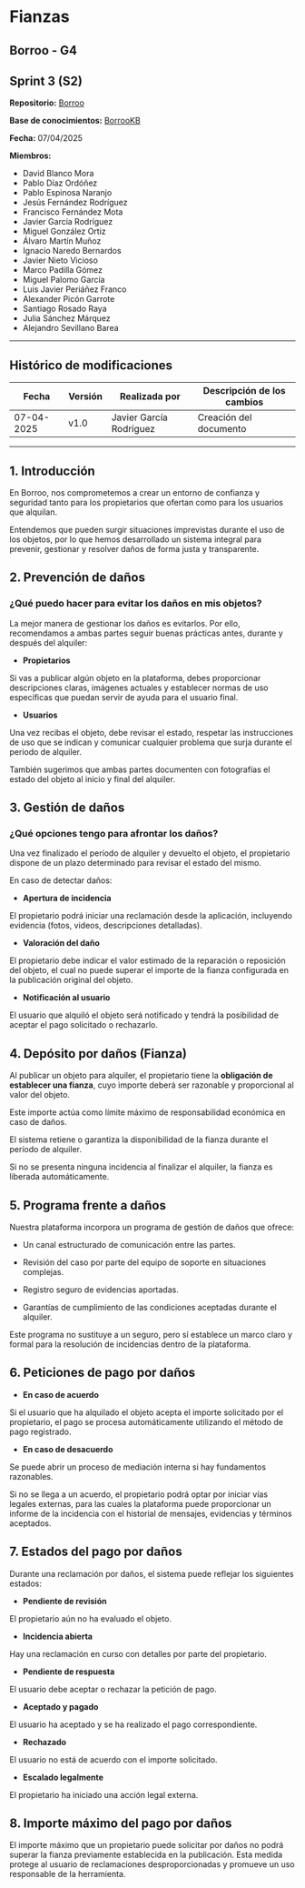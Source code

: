# Fianzas

## Borroo - G4
## Sprint 3 (S2)

**Repositorio:** [Borroo](https://github.com/ISPP-2425-G4/borroo)

**Base de conocimientos:** [BorrooKB](https://borrookb.netlify.app/)

**Fecha:** 07/04/2025

**Miembros:**  
- David Blanco Mora  
- Pablo Díaz Ordóñez  
- Pablo Espinosa Naranjo  
- Jesús Fernández Rodríguez  
- Francisco Fernández Mota  
- Javier García Rodríguez  
- Miguel González Ortiz  
- Álvaro Martín Muñoz  
- Ignacio Naredo Bernardos  
- Javier Nieto Vicioso  
- Marco Padilla Gómez  
- Miguel Palomo García  
- Luis Javier Periáñez Franco  
- Alexander Picón Garrote  
- Santiago Rosado Raya  
- Julia Sánchez Márquez  
- Alejandro Sevillano Barea  

---

## **Histórico de modificaciones**

| Fecha      | Versión | Realizada por   | Descripción de los cambios |
| ---------- | ------- | --------------- | -------------------------- |
| 07-04-2025 | v1.0    | Javier García Rodríguez | Creación del documento |
---

## 1. Introducción

En Borroo, nos comprometemos a crear un entorno de confianza y seguridad tanto para los propietarios que ofertan como para los usuarios que alquilan. 

Entendemos que pueden surgir situaciones imprevistas durante el uso de los objetos, por lo que hemos desarrollado un sistema integral para prevenir, gestionar y resolver daños de forma justa y transparente.


## 2. Prevención de daños

### ¿Qué puedo hacer para evitar los daños en mis objetos?

La mejor manera de gestionar los daños es evitarlos. Por ello, recomendamos a ambas partes seguir buenas prácticas antes, durante y después del alquiler:

- **Propietarios**

Si vas a publicar algún objeto en la plataforma, debes proporcionar descripciones claras, imágenes actuales y establecer normas de uso específicas que puedan servir de ayuda para el usuario final.

- **Usuarios**

Una vez recibas el objeto, debe revisar el estado, respetar las instrucciones de uso que se indican y comunicar cualquier problema que surja durante el periodo de alquiler.

También sugerimos que ambas partes documenten con fotografías el estado del objeto al inicio y final del alquiler.

## 3. Gestión de daños

### ¿Qué opciones tengo para afrontar los daños?

Una vez finalizado el período de alquiler y devuelto el objeto, el propietario dispone de un plazo determinado para revisar el estado del mismo. 

En caso de detectar daños:

- **Apertura de incidencia**

El propietario podrá iniciar una reclamación desde la aplicación, incluyendo evidencia (fotos, videos, descripciones detalladas).

- **Valoración del daño**

El propietario debe indicar el valor estimado de la reparación o reposición del objeto, el cual no puede superar el importe de la fianza configurada en la publicación original del objeto.

- **Notificación al usuario** 

El usuario que alquiló el objeto será notificado y tendrá la posibilidad de aceptar el pago solicitado o rechazarlo.

## 4. Depósito por daños (Fianza)

Al publicar un objeto para alquiler, el propietario tiene la **obligación de establecer una fianza**, cuyo importe deberá ser razonable y proporcional al valor del objeto.

Este importe actúa como límite máximo de responsabilidad económica en caso de daños.

El sistema retiene o garantiza la disponibilidad de la fianza durante el período de alquiler.

Si no se presenta ninguna incidencia al finalizar el alquiler, la fianza es liberada automáticamente.


## 5. Programa frente a daños

Nuestra plataforma incorpora un programa de gestión de daños que ofrece:

- Un canal estructurado de comunicación entre las partes.

- Revisión del caso por parte del equipo de soporte en situaciones complejas.

- Registro seguro de evidencias aportadas.

- Garantías de cumplimiento de las condiciones aceptadas durante el alquiler.

Este programa no sustituye a un seguro, pero sí establece un marco claro y formal para la resolución de incidencias dentro de la plataforma.

## 6. Peticiones de pago por daños

- **En caso de acuerdo**

Si el usuario que ha alquilado el objeto acepta el importe solicitado por el propietario, el pago se procesa automáticamente utilizando el método de pago registrado.

- **En caso de desacuerdo**

Se puede abrir un proceso de mediación interna si hay fundamentos razonables.

Si no se llega a un acuerdo, el propietario podrá optar por iniciar vías legales externas, para las cuales la plataforma puede proporcionar un informe de la incidencia con el historial de mensajes, evidencias y términos aceptados.

## 7. Estados del pago por daños

Durante una reclamación por daños, el sistema puede reflejar los siguientes estados:

- **Pendiente de revisión**

El propietario aún no ha evaluado el objeto.

- **Incidencia abierta**

Hay una reclamación en curso con detalles por parte del propietario.

- **Pendiente de respuesta**

El usuario debe aceptar o rechazar la petición de pago.

- **Aceptado y pagado**

El usuario ha aceptado y se ha realizado el pago correspondiente.

- **Rechazado**

El usuario no está de acuerdo con el importe solicitado.

- **Escalado legalmente**

El propietario ha iniciado una acción legal externa.

## 8. Importe máximo del pago por daños

El importe máximo que un propietario puede solicitar por daños no podrá superar la fianza previamente establecida en la publicación. Esta medida protege al usuario de reclamaciones desproporcionadas y promueve un uso responsable de la herramienta.

